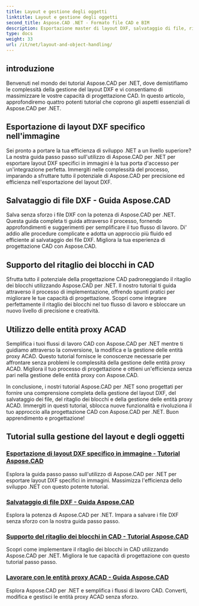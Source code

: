 ```yaml
---
title: Layout e gestione degli oggetti
linktitle: Layout e gestione degli oggetti
second_title: Aspose.CAD .NET - Formato file CAD e BIM
description: Esportazione master di layout DXF, salvataggio di file, ritaglio di blocchi ed entità proxy ACAD senza sforzo per una progettazione CAD avanzata utilizzando Aspose.CAD per .NET.
type: docs
weight: 33
url: /it/net/layout-and-object-handling/
---
```


## introduzione

Benvenuti nel mondo dei tutorial Aspose.CAD per .NET, dove demistifiamo le complessità della gestione del layout DXF e vi consentiamo di massimizzare le vostre capacità di progettazione CAD. In questo articolo, approfondiremo quattro potenti tutorial che coprono gli aspetti essenziali di Aspose.CAD per .NET.

 ## Esportazione di layout DXF specifico nell'immagine

Sei pronto a portare la tua efficienza di sviluppo .NET a un livello superiore? La nostra guida passo passo sull'utilizzo di Aspose.CAD per .NET per esportare layout DXF specifici in immagini è la tua porta d'accesso per un'integrazione perfetta. Immergiti nelle complessità del processo, imparando a sfruttare tutto il potenziale di Aspose.CAD per precisione ed efficienza nell'esportazione del layout DXF.

 ## Salvataggio di file DXF - Guida Aspose.CAD

Salva senza sforzo i file DXF con la potenza di Aspose.CAD per .NET. Questa guida completa ti guida attraverso il processo, fornendo approfondimenti e suggerimenti per semplificare il tuo flusso di lavoro. Di' addio alle procedure complicate e adotta un approccio più fluido ed efficiente al salvataggio dei file DXF. Migliora la tua esperienza di progettazione CAD con Aspose.CAD.

 ## Supporto del ritaglio dei blocchi in CAD

Sfrutta tutto il potenziale della progettazione CAD padroneggiando il ritaglio dei blocchi utilizzando Aspose.CAD per .NET. Il nostro tutorial ti guida attraverso il processo di implementazione, offrendo spunti pratici per migliorare le tue capacità di progettazione. Scopri come integrare perfettamente il ritaglio dei blocchi nel tuo flusso di lavoro e sbloccare un nuovo livello di precisione e creatività.

 ## Utilizzo delle entità proxy ACAD

Semplifica i tuoi flussi di lavoro CAD con Aspose.CAD per .NET mentre ti guidiamo attraverso la conversione, la modifica e la gestione delle entità proxy ACAD. Questo tutorial fornisce le conoscenze necessarie per affrontare senza problemi le complessità della gestione delle entità proxy ACAD. Migliora il tuo processo di progettazione e ottieni un'efficienza senza pari nella gestione delle entità proxy con Aspose.CAD.

In conclusione, i nostri tutorial Aspose.CAD per .NET sono progettati per fornire una comprensione completa della gestione del layout DXF, del salvataggio dei file, del ritaglio dei blocchi e della gestione delle entità proxy ACAD. Immergiti in questi tutorial, sblocca nuove funzionalità e rivoluziona il tuo approccio alla progettazione CAD con Aspose.CAD per .NET. Buon apprendimento e progettazione!
## Tutorial sulla gestione del layout e degli oggetti
### [Esportazione di layout DXF specifico in immagine - Tutorial Aspose.CAD](./exporting-specific-dxf-layout-to-image/)
Esplora la guida passo passo sull'utilizzo di Aspose.CAD per .NET per esportare layout DXF specifici in immagini. Massimizza l'efficienza dello sviluppo .NET con questo potente tutorial.
### [Salvataggio di file DXF - Guida Aspose.CAD](./saving-dxf-files/)
Esplora la potenza di Aspose.CAD per .NET. Impara a salvare i file DXF senza sforzo con la nostra guida passo passo.
### [Supporto del ritaglio dei blocchi in CAD - Tutorial Aspose.CAD](./supporting-block-clipping-in-cad/)
Scopri come implementare il ritaglio dei blocchi in CAD utilizzando Aspose.CAD per .NET. Migliora le tue capacità di progettazione con questo tutorial passo passo.
### [Lavorare con le entità proxy ACAD - Guida Aspose.CAD](./working-with-acad-proxy-entities/)
Esplora Aspose.CAD per .NET e semplifica i flussi di lavoro CAD. Converti, modifica e gestisci le entità proxy ACAD senza sforzo.